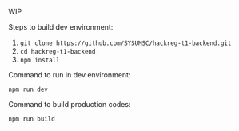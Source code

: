 WIP

Steps to build dev environment:
1. `git clone https://github.com/SYSUMSC/hackreg-t1-backend.git`
2. `cd hackreg-t1-backend`
3. `npm install`

Command to run in dev environment:

`npm run dev`

Command to build production codes:

`npm run build`